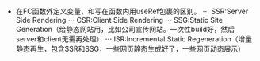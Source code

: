 #

- 在FC函数外定义变量，和写在函数内用useRef包裹的区别。
  ⋅⋅⋅ SSR:Server Side Rendering
  ⋅⋅⋅ CSR:Client Side Rendering
  ⋅⋅⋅ SSG:Static Site Generation（给静态网站用，比如公司宣传网站。一次性build好，然后server和client无需再处理）
  ⋅⋅⋅ ISR:Incremental Static Regeneration（增量静态再生，包含SSR和SSG，一些网页静态生成好了，一些网页动态展示）
